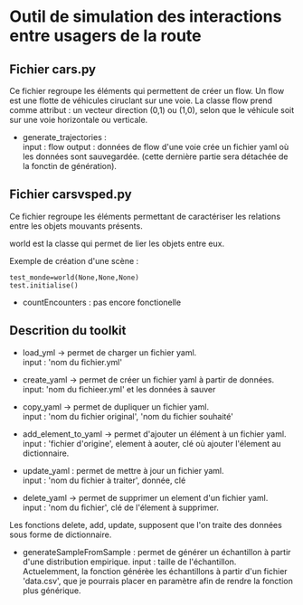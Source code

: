 # Outil de simulation des interactions entre usagers de la route

## Fichier cars.py

Ce fichier regroupe les éléments qui permettent de créer un flow. Un flow 
est une flotte de véhicules ciruclant sur une voie.
La classe flow prend comme attribut : un vecteur direction (0,1) ou (1,0), selon que le véhicule soit sur une voie horizontale ou verticale.  

* generate_trajectories :  
input : flow
output : données de flow d'une voie
crée un fichier yaml où les données sont sauvegardée. (cette dernière partie sera détachée de la fonctin de génération).

## Fichier carsvsped.py

Ce fichier regroupe les éléments permettant de caractériser les relations entre les objets mouvants présents. 

world est la classe qui permet de lier les objets entre eux. 

Exemple de création d'une scène : 
```
test_monde=world(None,None,None)
test.initialise()
```
* countEncounters : pas encore fonctionelle
## Descrition du toolkit

* load_yml -> permet de charger un fichier yaml.  
input : 'nom du fichier.yml'

* create_yaml -> permet de créer un fichier yaml à partir de données.  
input: 'nom du fichieer.yml' et les données à sauver

* copy_yaml -> permet de dupliquer un fichier yaml.  
input : 'nom du fichier original', 'nom du fichier souhaité'

* add_element_to_yaml -> permet d'ajouter un élément à un fichier yaml.  
input : 'fichier d'origine', element à aouter, clé où ajouter l'élement au dictionnaire.

* update_yaml : permet de mettre à jour un fichier yaml.  
input : 'nom du fichier à traiter', donnée, clé

* delete_yaml -> permet de supprimer un element d'un fichier yaml.  
input : 'nom du fichier', clé de l'élement à supprimer. 

Les fonctions delete, add, update, supposent que l'on traite des données sous forme de dictionnaire. 


* generateSampleFromSample : permet de générer un échantillon à partir d'une distribution empirique. 
input : taille de l'échantillon.  
Actuelemment, la fonction générèe les échantillons à partir d'un fichier 'data.csv', que je pourrais placer en paramètre afin de rendre la fonction plus générique. 

